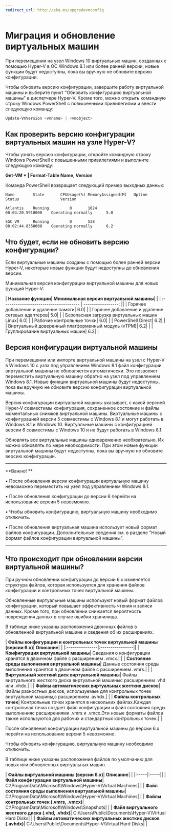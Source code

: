```yaml
---
redirect_url: http://aka.ms/upgradevmconfig
---
```


# Миграция и обновление виртуальных машин

При перемещении на узел Windows 10 виртуальных машин, созданных с помощью Hyper-V в ОС Windows 8.1 или более ранней версии, новые функции будут недоступны, пока вы вручную не обновите версию конфигурации.

Чтобы обновить версию конфигурации, завершите работу виртуальной машины и выберите пункт "Обновить конфигурацию виртуальной машины" в диспетчере Hyper-V. Кроме того, можно открыть командную строку Windows PowerShell с повышенными привилегиями и ввести следующую команду:

 ```PowerShell
Update-VmVersion <vmname> | <vmobject>
 ```

## Как проверить версию конфигурации виртуальных машин на узле Hyper-V?

Чтобы узнать версию конфигурации, откройте командную строку Windows PowerShell с повышенными привилегиями и выполните следующую команду:

**Get-VM * | Format-Table Name, Version**

Команда PowerShell возвращает следующий пример выходных данных:

```
Name        State       CPUUsage(%) MemoryAssigned(M)   Uptime              Status                  Version

Atlantis    Running         0       1024                00:04:20.5910000    Operating normally      5.0

SGC VM      Running         0       538                 00:02:44.8350000    Operating normally      6.2
```


## Что будет, если не обновить версию конфигурации?

Если виртуальные машины созданы с помощью более ранней версии Hyper-V, некоторые новые функции будут недоступны до обновления версии.

Минимальная версия конфигурации виртуальной машины для новых функций Hyper-V:

| **Название функции**| **Минимальная версия виртуальной машины**| |
| :------------------------------------- | -----------------: ||
| Горячее добавление и удаление памяти| 6.0| |
| Горячее добавление и удаление сетевых адаптеров| 5.0| |
| Безопасная загрузка виртуальных машин Linux| 6.0| |
| Рабочие контрольные точки| 6.0| |
| PowerShell Direct| 6.2| |
| Виртуальный доверенный платформенный модуль (vTPM)| 6.2| |
| Группирование виртуальных машин| 6.2| |



## Версия конфигурации виртуальной машины

При перемещении или импорте виртуальной машины на узел с Hyper-V в Windows 10 с узла под управлением Windows 8.1 файл конфигурации виртуальной машины не обновляется автоматически. Это позволяет переместить виртуальную машину обратно на узел под управлением Windows 8.1. Новые функции виртуальной машины будут недоступны, пока вы вручную не обновите версию конфигурации виртуальной машины.

Версия конфигурации виртуальной машины указывает, с какой версией Hyper-V совместимы конфигурация, сохраненное состояние и файлы моментальных снимков виртуальной машины. Виртуальные машины с конфигурацией версии 5 совместимы с Windows 8.1 и могут работать в Windows 8.1 и Windows 10. Виртуальные машины с конфигурацией версии 6 совместимы с Windows 10 и не будут работать в Windows 8.1.

Обновлять все виртуальные машины одновременно необязательно. Их можно обновлять по мере необходимости. При этом новые функции виртуальной машины будут недоступны, пока вы вручную не обновите версию конфигурации.


----------------

**Важно! **

• После обновления версии конфигурации виртуальную машину невозможно переместить на узел под управлением Windows 8.1.

• После обновления конфигурации до версии 6 перейти на использование версии 5 невозможно.

• Чтобы обновить конфигурацию, виртуальную машину необходимо отключить.

• После обновления виртуальная машина использует новый формат файлов конфигурации. Дополнительные сведения см. в разделе "Новый формат файлов конфигурации виртуальной машины".

--------






## Что происходит при обновлении версии виртуальной машины?

При ручном обновлении конфигурации до версии 6.x изменяется структура файлов, которая используется для хранения файлов конфигурации и контрольных точек виртуальной машины.

Обновленные виртуальные машины используют новый формат файлов конфигурации, который повышает эффективность чтения и записи данных. Кроме того, при обновлении снижается вероятность повреждения данных в случае ошибки хранилища.

В таблице ниже указаны расположения двоичных файлов в обновленной виртуальной машине и сведения об их расширениях.

| **Файлы конфигурации и контрольных точек виртуальной машины (версии 6.x)**| **Описание**| |
|:---------------|:----------------||
| **Конфигурация виртуальной машины**| Сведения о конфигурации хранятся в двоичном файле с расширением .vmcx.| |
| **Состояние среды выполнения виртуальной машины**| Данные состояния среды выполнения хранятся в двоичном файле с расширением .vmrs.| |
| **Виртуальный жесткий диск виртуальной машины**| Файлы виртуального жесткого диска виртуальной машиныс расширением .vhd или .vhdx.| |
| **Файлы автоматических виртуальных жестких дисков**| Файлы разностных дисков, используемые для контрольных точек виртуальной машины,с расширением .avhdx.| |
| **Файлы контрольных точек**| Контрольные точки хранятся в нескольких файлах.Каждая контрольная точка создает файл конфигурации и файл состояния среды выполненияс расширениями .vmrs и .vmcx.Эти новые форматы файлов также используются для рабочих и стандартных контрольных точек.| |

После обновления конфигурации виртуальной машины до версии 6.x перейти на использование версии 5 невозможно.

Чтобы обновить конфигурацию, виртуальную машину необходимо отключить.

В таблице ниже указаны расположения файлов по умолчанию для новых или обновленных виртуальных машин.

| **Файлы виртуальной машины (версии 6.x)**| **Описание**| |
|:-----|:-----||
| **Файл конфигурации виртуальной машины**| C:\ProgramData\Microsoft\Windows\Hyper-V\Virtual Machines| |
| **Файл состояния среды выполнения виртуальной машины**| C:\ProgramData\Microsoft\Windows\Hyper-V\Virtual Machines| |
| **Файлы контрольных точек (.vmrs, .vmcx)**| C:\ProgramData\Microsoft\Windows\Snapshots| |
| **Файл виртуального жесткого диска (.vhd, .vhdx)**| C:\Users\Public\Documents\Hyper-V\Virtual Hard Disks| |
| **Файлы автоматических виртуальных жестких дисков (.avhdx)**| C:\Users\Public\Documents\Hyper-V\Virtual Hard Disks| |










<!--HONumber=May16_HO1-->


